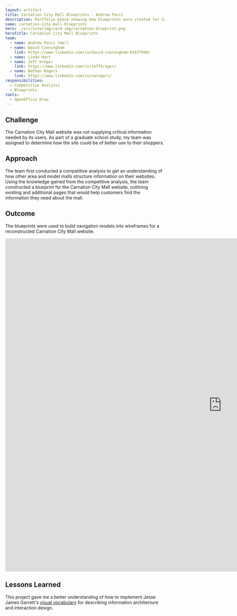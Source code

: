 ```yaml
---
layout: artifact
title: Carnation City Mall Blueprints - Andrew Pucci
description: Portfolio piece showing how blueprints were created for Carnation City Mall.
name: carnation-city-mall-blueprints
hero: ./src/site/img/card-img/carnation-blueprint.png
heroTitle: Carnation City Mall Blueprints
team:
  - name: Andrew Pucci (me!)
  - name: David Cunningham
    link: https://www.linkedin.com/in/david-cunningham-61677940/
  - name: Linda Hart
  - name: Jeff Kreger
    link: https://www.linkedin.com/in/jeffkreger/
  - name: Nathan Rogers
    link: https://www.linkedin.com/in/narogers/
responsibilities:
  - Competitive Analysis
  - Blueprints
tools:
  - OpenOffice Draw
---
```


## Challenge
The Carnation City Mall website was not supplying critical information needed by its users. As part of a graduate school  study, my team was assigned to determine how the site could be of better use to their shoppers.

## Approach
The team first conducted a competitive analysis to get an understanding of how other area and model malls structure information on their websites. Using the knowledge gained from the competitive analysis, the team constructed a blueprint for the Carnation City Mall website, outlining existing and additional pages that would help customers find the information they need about the mall.

## Outcome
The blueprints were used to build navigation models into wireframes for a reconstructed Carnation City Mall website.
<div class="embed-responsive embed-responsive-4by3 mb-3">
  <iframe class="embed-responsive-item" src="https://docs.google.com/presentation/d/1dozqqSSYgg2DRtXlqsWifOQWcIqSQKXZsPMYR-oQ0YI/embed?start=true&loop=true&delayms=3000" frameborder="0" width="1365" height="1053" allowfullscreen="true" mozallowfullscreen="true" webkitallowfullscreen="true" title="Carnation City Mall website redesign presentation"></iframe>
</div>

## Lessons Learned
This project gave me a better understanding of how to implement Jesse James Garrett's [visual vocabulary](http://www.jjg.net/ia/visvocab/) for describing information architecture and interaction design.
